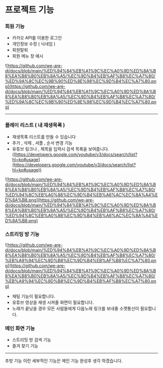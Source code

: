 # 프로젝트 기능

### 회원 기능

- 카카오 API를 이용한 로그인
- 개인정보 수정 ( 닉네임 )
- 회원탈퇴
- 회원 메뉴 창 예시

![https://github.com/we-are-dj/docs/blob/main/%ED%94%84%EB%A1%9C%EC%A0%9D%ED%8A%B8%EA%B8%B0%EB%8A%A5/%EC%9D%B4%EB%AF%B8%EC%A7%80/%ED%9A%8C%EC%9B%90%ED%8E%98%EC%9D%B4%EC%A7%80.png](https://github.com/we-are-dj/docs/blob/main/%ED%94%84%EB%A1%9C%EC%A0%9D%ED%8A%B8%EA%B8%B0%EB%8A%A5/%EC%9D%B4%EB%AF%B8%EC%A7%80/%ED%9A%8C%EC%9B%90%ED%8E%98%EC%9D%B4%EC%A7%80.png)

---

### 플레이 리스트 ( 내 재생목록 )

- 재생목록 리스트를 만들 수 있습니다
- 추가 , 삭제 , 셔플 , 순서 변경 기능
- 유튜브 링크나 , 제목을 입력시 검색 목록을 보여줍니다. ([https://developers.google.com/youtube/v3/docs/search/list?hl=ko#usage](https://developers.google.com/youtube/v3/docs/search/list?hl=ko#usage))

![https://github.com/we-are-dj/docs/blob/main/%ED%94%84%EB%A1%9C%EC%A0%9D%ED%8A%B8%EA%B8%B0%EB%8A%A5/%EC%9D%B4%EB%AF%B8%EC%A7%80/%ED%94%8C%EB%A0%88%EC%9D%B4%EB%A6%AC%EC%8A%A4%ED%8A%B8.png](https://github.com/we-are-dj/docs/blob/main/%ED%94%84%EB%A1%9C%EC%A0%9D%ED%8A%B8%EA%B8%B0%EB%8A%A5/%EC%9D%B4%EB%AF%B8%EC%A7%80/%ED%94%8C%EB%A0%88%EC%9D%B4%EB%A6%AC%EC%8A%A4%ED%8A%B8.png)

### 스트리밍 방 기능

![https://github.com/we-are-dj/docs/blob/main/%ED%94%84%EB%A1%9C%EC%A0%9D%ED%8A%B8%EA%B8%B0%EB%8A%A5/%EC%9D%B4%EB%AF%B8%EC%A7%80/%EB%A9%94%EC%9D%B8%EC%9D%B4%EB%AF%B8%EC%A7%80.png](https://github.com/we-are-dj/docs/blob/main/%ED%94%84%EB%A1%9C%EC%A0%9D%ED%8A%B8%EA%B8%B0%EB%8A%A5/%EC%9D%B4%EB%AF%B8%EC%A7%80/%EB%A9%94%EC%9D%B8%EC%9D%B4%EB%AF%B8%EC%A7%80.png)

- 채팅 기능이 필요합니다.
- 유튜브 영상을 재생 시켜줄 화면이 필요합니다.
- 노래가 끝났을 경우 모든 사람들에게 다음노래 링크를 보내줄 소켓통신이 필요합니다.

### 메인 화면 기능

- 스트리밍 방 검색 기능
- 즐겨 찾기 기능

---

추방 기능 이런 세부적인 기능은 메인 기능 완성후 생각 하겠습니다.
